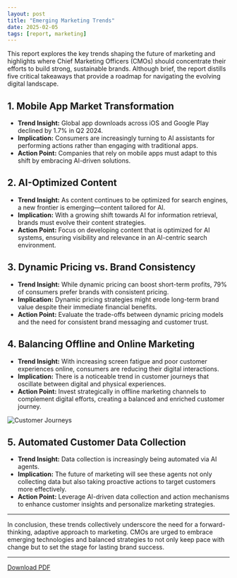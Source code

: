 ```yaml
---
layout: post
title: "Emerging Marketing Trends"
date: 2025-02-05
tags: [report, marketing]
---
```


This report explores the key trends shaping the future of marketing and highlights where Chief Marketing Officers (CMOs) should concentrate their efforts to build strong, sustainable brands. Although brief, the report distills five critical takeaways that provide a roadmap for navigating the evolving digital landscape.

## 1. Mobile App Market Transformation
- **Trend Insight:** Global app downloads across iOS and Google Play declined by 1.7% in Q2 2024.
- **Implication:** Consumers are increasingly turning to AI assistants for performing actions rather than engaging with traditional apps.
- **Action Point:** Companies that rely on mobile apps must adapt to this shift by embracing AI-driven solutions.

## 2. AI-Optimized Content
- **Trend Insight:** As content continues to be optimized for search engines, a new frontier is emerging—content tailored for AI.
- **Implication:** With a growing shift towards AI for information retrieval, brands must evolve their content strategies.
- **Action Point:** Focus on developing content that is optimized for AI systems, ensuring visibility and relevance in an AI-centric search environment.

## 3. Dynamic Pricing vs. Brand Consistency
- **Trend Insight:** While dynamic pricing can boost short-term profits, 79% of consumers prefer brands with consistent pricing.
- **Implication:** Dynamic pricing strategies might erode long-term brand value despite their immediate financial benefits.
- **Action Point:** Evaluate the trade-offs between dynamic pricing models and the need for consistent brand messaging and customer trust.

## 4. Balancing Offline and Online Marketing
- **Trend Insight:** With increasing screen fatigue and poor customer experiences online, consumers are reducing their digital interactions.
- **Implication:** There is a noticeable trend in customer journeys that oscillate between digital and physical experiences.
- **Action Point:** Invest strategically in offline marketing channels to complement digital efforts, creating a balanced and enriched customer journey.

![Customer Journeys](/papershelf/assets/images/customer_journeys.png)

## 5. Automated Customer Data Collection
- **Trend Insight:** Data collection is increasingly being automated via AI agents.
- **Implication:** The future of marketing will see these agents not only collecting data but also taking proactive actions to target customers more effectively.
- **Action Point:** Leverage AI-driven data collection and action mechanisms to enhance customer insights and personalize marketing strategies.

---

In conclusion, these trends collectively underscore the need for a forward-thinking, adaptive approach to marketing. CMOs are urged to embrace emerging technologies and balanced strategies to not only keep pace with change but to set the stage for lasting brand success.

---
[Download PDF](/papershelf/assets/reports/marketing-predictions-2025.pdf)